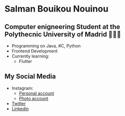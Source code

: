 # Salman Bouikou Nouinou

<!--
**salmanbwq/salmanbwq** is a ✨ _special_ ✨ repository because its `README.md` (this file) appears on your GitHub profile.

Here are some ideas to get you started:

- 🔭 I’m currently working on ...
- 🌱 I’m currently learning ...
- 👯 I’m looking to collaborate on ...
- 🤔 I’m looking for help with ...
- 💬 Ask me about ...
- 📫 How to reach me: ...
- 😄 Pronouns: ...
- ⚡ Fun fact: ...
-->
## Computer enigneering Student at the Polythecnic University of Madrid 👨🏻‍💻
  - Programming on Java, #C, Python
  - Frontend Development
  - Currently learning:
      - Flutter

## My Social Media
   - Instagram:
      - [Personal account](https://www.instagram.com/salman_bwq/)
      - [Photo account](https://www.instagram.com/bwq_photo/)
   - [Twitter](https://www.twitter.com/ibnfulann_)
   - [Linkedin](https://www.linkedin.com/in/salmanbwq/)
